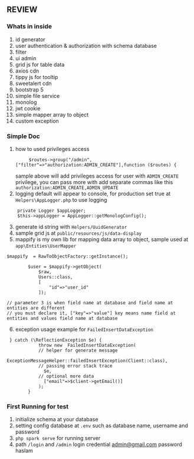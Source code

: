 ## REVIEW

### Whats in inside
1. id generator
2. user authentication & authorization with schema database
3. filter
4. ui admin
5. grid js for table data
6. axios cdn
7. tippy js for tooltip
8. sweetalert cdn
9. bootstrap 5
10. simple file service
11. monolog
12. jwt cookie
13. simple mapper array to object
14. custom exception


### Simple Doc
1. how to used privileges access
   ```
        $routes->group("/admin",["filter"=>"authorization:ADMIN_CREATE"],function ($routes) {
   ```
   sample above will add privileges access for user with `ADMIN_CREATE` privilege, you can pass
   more with add separate commas like this `authorization:ADMIN_CREATE,ADMIN_UPDATE`
2. logging default will appear to console, for production set true at `Helpers\AppLogger.php`
to use logging
```
    private Logger $appLogger;
    $this->appLogger = AppLogger::getMonologConfig();
```
3. generate id string with `Helpers/UuidGenerator`
4. sample grid js at `public/resources/js/data-display`
5. mappify is my own lib for mapping data array to object, sample used at `app\Entities\UserMapper`
```
$mappify  = RawToObjectFactory::getInstance();

        $user = $mappify->getObject(
            $raw,
            Users::class,
            [
                "id"=>"user_id"
            ]);

// parameter 3 is when field name at database and field name at entities are different
// you must declare it, ["key"=>"value"] key means name field at entities and values field name at database
```
6. exception usage example for `FailedInsertDataException`

```
 } catch (\ReflectionException $e) {
            throw new  FailedInsertDataException(
            // helper for generate message
              ExceptionMessageHelper::failedInsertException(Client::class),
            // passing error stack trace
              $e,
            // optional more data
              ["email"=>$client->getEmail()]
            );
        }
```

### First Running for test

1. initialize schema at your database
2. setting config database at `.env` such as database name, username and password
3. `php spark serve` for running server
4. path `/login` and `/admin` login credential admin@gmail.com password haslam